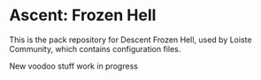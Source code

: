 # Ascent: Frozen Hell
This is the pack repository for Descent Frozen Hell, used by Loiste Community, which contains configuration files.

New voodoo stuff work in progress
